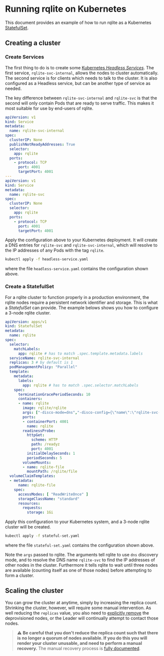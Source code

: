 # Running rqlite on Kubernetes
This document provides an example of how to run rqlite as a Kubernetes [StatefulSet](https://kubernetes.io/docs/concepts/workloads/controllers/statefulset/).

## Creating a cluster 
### Create Services
The first thing to do is to create some [Kubernetes _Headless Services_](https://kubernetes.io/docs/concepts/services-networking/service/#headless-services). The first service, `rqlite-svc-internal`, allows the nodes to cluster automatically. The second service is for clients which needs to talk to the cluster. It is also configured as a Headless service, but can be another type of service as needed.

The key difference between `rqlite-svc-internal` and `rqlite-svc` is that the second will only contain Pods that are ready to serve traffic. This makes it most suitable for use by end-users of rqlite.

```yaml
apiVersion: v1
kind: Service
metadata:
  name: rqlite-svc-internal
spec:
  clusterIP: None
  publishNotReadyAddresses: True
  selector:
    app: rqlite
  ports:
    - protocol: TCP
      port: 4001
      targetPort: 4001
---
apiVersion: v1
kind: Service
metadata:
  name: rqlite-svc
spec:
  clusterIP: None
  selector:
    app: rqlite
  ports:
    - protocol: TCP
      port: 4001
      targetPort: 4001
```
Apply the configuration above to your Kubernetes deployment. It will create a DNS entries for `rqlite-svc` and `rqlite-svc-internal`, which will resolve to the IP addresses of any Pods with the tag `rqlite`.

```bash
kubectl apply -f headless-service.yaml
```
where the file `headless-service.yaml` contains the configuration shown above.

### Create a StatefulSet
For a rqlite cluster to function properly in a production environment, the rqlite nodes require a persistent network identifier and storage. This is what a _StatefulSet_ can provide. The example belows shows you how to configure a 3-node rqlite cluster.
```yaml
apiVersion: apps/v1
kind: StatefulSet
metadata:
  name: rqlite
spec:
  selector:
    matchLabels:
      app: rqlite # has to match .spec.template.metadata.labels
  serviceName: rqlite-svc-internal
  replicas: 3 # by default is 1
  podManagementPolicy: "Parallel"
  template:
    metadata:
      labels:
        app: rqlite # has to match .spec.selector.matchLabels
    spec:
      terminationGracePeriodSeconds: 10
      containers:
      - name: rqlite
        image: rqlite/rqlite
        args: ["-disco-mode=dns","-disco-config={\"name\":\"rqlite-svc-internal\"}","-bootstrap-expect","3"]
        ports:
        - containerPort: 4001
          name: rqlite
        readinessProbe:
          httpGet:
            scheme: HTTP
            path: /readyz
            port: 4001
          initialDelaySeconds: 1
          periodSeconds: 5
        volumeMounts:
        - name: rqlite-file
          mountPath: /rqlite/file
  volumeClaimTemplates:
  - metadata:
      name: rqlite-file
    spec:
      accessModes: [ "ReadWriteOnce" ]
      storageClassName: "standard"
      resources:
        requests:
          storage: 1Gi
```
Apply this configuration to your Kubernetes system, and a 3-node rqlite cluster will be created.
```bash
kubectl apply -f stateful-set.yaml
```
where the file `stateful-set.yaml` contains the configuration shown above.

Note the `args` passed to rqlite. The arguments tell rqlite to use `dns` discovery mode, and to resolve the DNS name `rqlite-svc` to find the IP addresses of other nodes in the cluster. Furthermore it tells rqlite to wait until three nodes are available (counting itself as one of those nodes) before attempting to form a cluster.

## Scaling the cluster
You can grow the cluster at anytime, simply by increasing the replica count. Shrinking the cluster, however, will require some manual intervention. As well reducing the `replicas` value, you also need to [explicitly remove](https://github.com/rqlite/rqlite/blob/master/DOC/CLUSTER_MGMT.md#removing-or-replacing-a-node) the deprovisioned nodes, or the Leader will continually attempt to contact those nodes.

> :warning: **Be careful that you don't reduce the replica count such that there is no longer a quorum of nodes available. If you do this you will render your cluster unusable, and need to perform a manual recovery.** The manual recovery process is [fully documented](https://github.com/rqlite/rqlite/blob/master/DOC/CLUSTER_MGMT.md#dealing-with-failure).
